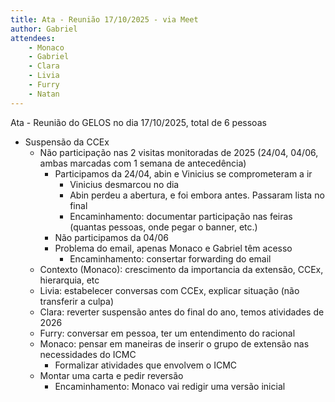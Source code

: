 ```yaml
---
title: Ata - Reunião 17/10/2025 - via Meet
author: Gabriel
attendees:
    - Monaco
    - Gabriel
    - Clara
    - Livia
    - Furry
    - Natan
---
```



Ata - Reunião do GELOS no dia 17/10/2025, total de 6 pessoas

- Suspensão da CCEx
  - Não participação nas 2 visitas monitoradas de 2025 (24/04, 04/06, ambas marcadas com 1 semana de antecedência)
    - Participamos da 24/04, abin e Vinicius se comprometeram a ir
      - Vinicius desmarcou no dia
      - Abin perdeu a abertura, e foi embora antes. Passaram lista no final
      - Encaminhamento: documentar participação nas feiras (quantas pessoas, onde pegar o banner, etc.)
    - Não participamos da 04/06
    - Problema do email, apenas Monaco e Gabriel têm acesso
      - Encaminhamento: consertar forwarding do email
  - Contexto (Monaco): crescimento da importancia da extensão, CCEx, hierarquia, etc
  - Livia: estabelecer conversas com CCEx, explicar situação (não transferir a culpa)
  - Clara: reverter suspensão antes do final do ano, temos atividades de 2026
  - Furry: conversar em pessoa, ter um entendimento do racional
  - Monaco: pensar em maneiras de inserir o grupo de extensão nas necessidades do ICMC
    - Formalizar atividades que envolvem o ICMC
  - Montar uma carta e pedir reversão
    - Encaminhamento: Monaco vai redigir uma versão inicial
